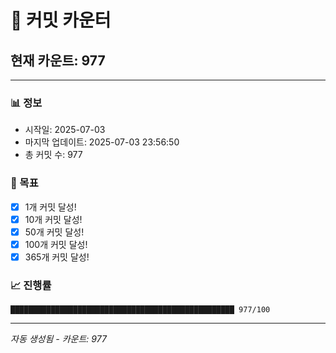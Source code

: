 # 🔢 커밋 카운터

## 현재 카운트: 977

---

### 📊 정보
- 시작일: 2025-07-03
- 마지막 업데이트: 2025-07-03 23:56:50
- 총 커밋 수: 977

### 🎯 목표
- [x] 1개 커밋 달성!
- [x] 10개 커밋 달성!
- [x] 50개 커밋 달성!
- [x] 100개 커밋 달성!
- [x] 365개 커밋 달성!

### 📈 진행률
```
██████████████████████████████████████████████████ 977/100
```

---
*자동 생성됨 - 카운트: 977*
